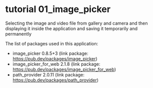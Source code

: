 # tutorial 01_image_picker
Selecting the image and video file from gallery and camera and then displaying it inside the application and saving it temporarily and permanently

The list of packages used in this application:
- image_picker 0.8.5+3 (link package: https://pub.dev/packages/image_picker)
- image_picker_for_web 2.1.8 (link package: https://pub.dev/packages/image_picker_for_web)
- path_provider 2.0.11 (link package: https://pub.dev/packages/path_provider)
